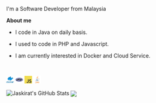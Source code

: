 I'm a Software Developer from Malaysia 

**About me**

- I code in Java on daily basis.
- I used to code in PHP and Javascript.
- I am currently interested in Docker and Cloud Service.

  <br />

<code><img height="20" alt="docker" src="https://raw.githubusercontent.com/github/explore/80688e429a7d4ef2fca1e82350fe8e3517d3494d/topics/docker/docker.png"></code>
<code><img height="20" alt="php" src="https://raw.githubusercontent.com/github/explore/80688e429a7d4ef2fca1e82350fe8e3517d3494d/topics/php/php.png"></code>
<code><img height="20" alt="javascript" src="https://raw.githubusercontent.com/github/explore/80688e429a7d4ef2fca1e82350fe8e3517d3494d/topics/javascript/javascript.png"></code>
<code><img height="20" alt="java" src="https://raw.githubusercontent.com/github/explore/80688e429a7d4ef2fca1e82350fe8e3517d3494d/topics/java/java.png"></code>

   
<img src="https://github-readme-stats.vercel.app/api?username=zabidiwahid&show_icons=true&hide_border=true&count_private=true&theme=shades-of-purple&icon_color=fad000" alt="Jaskirat's GitHub Stats">
 <a href="https://github.com/zabidiwahid/github-readme-stats"><img align="center" src="https://github-readme-stats.vercel.app/api/top-langs/?username=zabidiwahid&layout=compact&theme=buefy&hide_border=true" /></a> 
